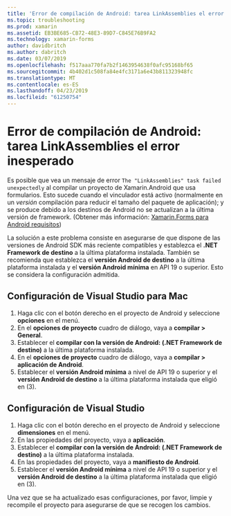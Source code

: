 ```yaml
---
title: 'Error de compilación de Android: tarea LinkAssemblies el error inesperado'
ms.topic: troubleshooting
ms.prod: xamarin
ms.assetid: EB3BE685-CB72-48E3-89D7-C845E76B9FA2
ms.technology: xamarin-forms
author: davidbritch
ms.author: dabritch
ms.date: 03/07/2019
ms.openlocfilehash: f517aaa770fa7b2f1463954638f0afc95168bf65
ms.sourcegitcommit: 4b402d1c508fa84e4fc3171a6e43b811323948fc
ms.translationtype: MT
ms.contentlocale: es-ES
ms.lasthandoff: 04/23/2019
ms.locfileid: "61250754"
---
```

# <a name="android-build-error--the-linkassemblies-task-failed-unexpectedly"></a>Error de compilación de Android: tarea LinkAssemblies el error inesperado

Es posible que vea un mensaje de error `The "LinkAssemblies" task failed unexpectedly` al compilar un proyecto de Xamarin.Android que usa formularios. Esto sucede cuando el vinculador está activo (normalmente en un *versión* compilación para reducir el tamaño del paquete de aplicación); y se produce debido a los destinos de Android no se actualizan a la última versión de framework. (Obtener más información: [Xamarin.Forms para Android requisitos](~/get-started/requirements.md#android))

La solución a este problema consiste en asegurarse de que dispone de las versiones de Android SDK más reciente compatibles y establezca el **.NET Framework de destino** a la última plataforma instalada. También se recomienda que establezca el **versión Android de destino** a la última plataforma instalada y el **versión Android mínima** en API 19 o superior. Esto se considera la configuración admitida.

## <a name="setting-in-visual-studio-for-mac"></a>Configuración de Visual Studio para Mac

1.  Haga clic con el botón derecho en el proyecto de Android y seleccione **opciones** en el menú.
2.  En el **opciones de proyecto** cuadro de diálogo, vaya a **compilar > General**.
3.  Establecer el **compilar con la versión de Android: (.NET Framework de destino)**  a la última plataforma instalada.
4.  En el **opciones de proyecto** cuadro de diálogo, vaya a **compilar > aplicación de Android**.
5.  Establecer el **versión Android mínima** a nivel de API 19 o superior y el **versión Android de destino** a la última plataforma instalada que eligió en (3).

## <a name="setting-in-visual-studio"></a>Configuración de Visual Studio

1.  Haga clic con el botón derecho en el proyecto de Android y seleccione **dimensiones** en el menú.
2.  En las propiedades del proyecto, vaya a **aplicación**.
3.  Establecer el **compilar con la versión de Android: (.NET Framework de destino)**  a la última plataforma instalada.
4.  En las propiedades del proyecto, vaya a **manifiesto de Android**.
5.  Establecer el **versión Android mínima** a nivel de API 19 o superior y el **versión Android de destino** a la última plataforma instalada que eligió en (3).

Una vez que se ha actualizado esas configuraciones, por favor, limpie y recompile el proyecto para asegurarse de que se recogen los cambios.
